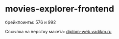 # movies-explorer-frontend

брейкпоинты: 576 и 992


Cссылка на верстку макета: [diplom-web.vadikm.ru](https://diplom-web.vadikm.ru)


